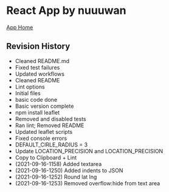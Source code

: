 # React App by nuuuwan

[App Home](https://nuuuwan.github.io/map_draw)

## Revision History
  * Cleaned README.md
  * Fixed test failures
  * Updated workflows
  * Cleaned README
  * Lint options
  * Initial files
  * basic code done
  * Basic version complete
  * npm install leaflet
  * Removed and disabled tests
  * Ran lint; Removed README
  * Updated leaflet scripts
  * Fixed console errors
  * DEFAULT_CIRLE_RADIUS = 3
  * Update LOCATION_PRECISION and LOCATION_PRECISION
  * Copy to Clipboard + Lint
  *  (2021-09-16-1158) Added textarea
  *  (2021-09-16-1250) Added indents to JSON
  *  (2021-09-16-1252) Round lat lng
  *  (2021-09-16-1253) Removed overflow:hide from text area
